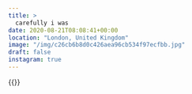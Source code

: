 ```yaml
---
title: >
  carefully i was
date: 2020-08-21T08:08:41+00:00
location: "London, United Kingdom"
image: "/img/c26cb6b8d0c426aea96cb534f97ecfbb.jpg"
draft: false
instagram: true
---
```


{{<photo src="/img/c26cb6b8d0c426aea96cb534f97ecfbb.jpg">}}

